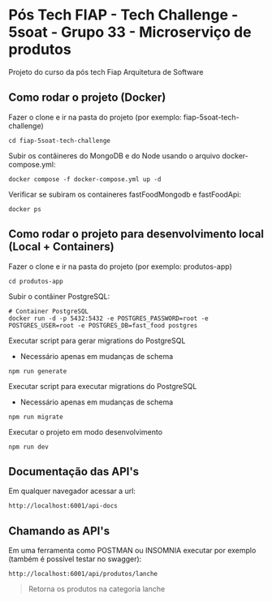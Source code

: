 # Pós Tech FIAP - Tech Challenge - 5soat - Grupo 33 - Microserviço de produtos

Projeto do curso da pós tech Fiap Arquitetura de Software

## Como rodar o projeto (Docker)

Fazer o clone e ir na pasta do projeto (por exemplo: fiap-5soat-tech-challenge)

```shell
cd fiap-5soat-tech-challenge
```

Subir os contâineres do MongoDB e do Node usando o arquivo docker-compose.yml:

```shell
docker compose -f docker-compose.yml up -d
```

Verificar se subiram os containeres fastFoodMongodb e fastFoodApi:

```shell
docker ps
```

## Como rodar o projeto para desenvolvimento local (Local + Containers)

Fazer o clone e ir na pasta do projeto (por exemplo: produtos-app)

```shell
cd produtos-app
```

Subir o contâiner PostgreSQL:

```shell
# Container PostgreSQL
docker run -d -p 5432:5432 -e POSTGRES_PASSWORD=root -e POSTGRES_USER=root -e POSTGRES_DB=fast_food postgres
```

Executar script para gerar migrations do PostgreSQL

-   Necessário apenas em mudanças de schema

```shell
npm run generate
```

Executar script para executar migrations do PostgreSQL

-   Necessário apenas em mudanças de schema

```shell
npm run migrate
```

Executar o projeto em modo desenvolvimento

```shell
npm run dev
```

## Documentação das API's

Em qualquer navegador acessar a url:

```shell
http://localhost:6001/api-docs
```

## Chamando as API's

Em uma ferramenta como POSTMAN ou INSOMNIA executar por exemplo (também é possível testar no swagger):

```shell
http://localhost:6001/api/produtos/lanche
```

> Retorna os produtos na categoria lanche
